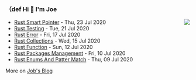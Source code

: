 ### （def Hi 👋 I'm Joe

<img align="right" src="https://github-readme-stats.vercel.app/api?username=holicc&show_icons=true&icon_color=805AD5&text_color=718096&bg_color=ffffff&hide_title=true" />

* [Rust Smart Pointer](https://holicc.github.io/2020/07/rust-smart-pointer/) - Thu, 23 Jul 2020 
* [Rust Testing](https://holicc.github.io/2020/07/rust-testing/) - Tue, 21 Jul 2020 
* [Rust Error](https://holicc.github.io/2020/07/rust-error/) - Fri, 17 Jul 2020 
* [Rust Collections](https://holicc.github.io/2020/07/rust-collections/) - Wed, 15 Jul 2020 
* [Rust Function](https://holicc.github.io/2020/07/rocketmq-overstock/) - Sun, 12 Jul 2020 
* [Rust Packages Management](https://holicc.github.io/2020/07/rust-packages-management/) - Fri, 10 Jul 2020 
* [Rust Enums And Patter Match](https://holicc.github.io/2020/07/rust-enums-and-patter-match/) - Thu, 09 Jul 2020 

More on [Job's Blog](https://holicc.github.io/)